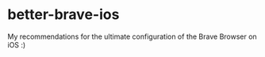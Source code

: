 # better-brave-ios

My recommendations for the ultimate configuration of the Brave Browser on iOS :)